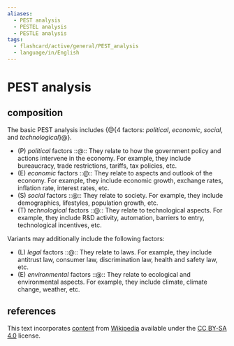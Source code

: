 ```yaml
---
aliases:
  - PEST analysis
  - PESTEL analysis
  - PESTLE analysis
tags:
  - flashcard/active/general/PEST_analysis
  - language/in/English
---
```


# PEST analysis

## composition

The basic PEST analysis includes {@{4 factors: _political_, _economic_, _social_, and _technological_}@}.

- (P) _political_ factors ::@:: They relate to how the government policy and actions intervene in the economy. For example, they include bureaucracy, trade restrictions, tariffs, tax policies, etc.
- (E) _economic_ factors ::@:: They relate to aspects and outlook of the economy. For example, they include economic growth, exchange rates, inflation rate, interest rates, etc.
- (S) _social_ factors ::@:: They relate to society. For example, they include demographics, lifestyles, population growth, etc.
- (T) _technological_ factors ::@:: They relate to technological aspects. For example, they include R&D activity, automation, barriers to entry, technological incentives, etc.

Variants may additionally include the following factors:

- (L) _legal_ factors ::@:: They relate to laws. For example, they include antitrust law, consumer law, discrimination law, health and safety law, etc.
- (E) _environmental_ factors ::@:: They relate to ecological and environmental aspects. For example, they include climate, climate change, weather, etc.

## references

This text incorporates [content](https://en.wikipedia.org/wiki/PEST_analysis) from [Wikipedia](Wikipedia.md) available under the [CC BY-SA 4.0](https://creativecommons.org/licenses/by-sa/4.0/) license.
